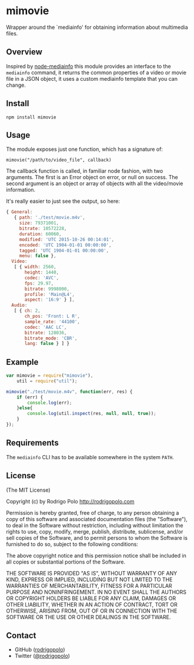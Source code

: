 mimovie
=======

Wrapper around the `mediainfo' for obtaining information about multimedia files.

Overview
--------

Inspired by [node-mediainfo](https://github.com/deoxxa/node-mediainfo) this module provides an interface to the `mediainfo` command, it returns the common properties of a video or movie file in a JSON object, it uses a custom mediainfo template that you can change.

Install
--------

```
npm install mimovie
```

Usage
-----

The module exposes just one function, which has a signature of:

`mimovie("/path/to/video_file", callback)`

The callback function is called, in familiar node fashion, with two arguments.
The first is an Error object on error, or null on success. The second argument is an object or array of objects with all the video/movie information.

It's really easier to just see the output, so here:

```javascript
{ General: 
   { path: './test/movie.m4v',
     size: 79371001,
     bitrate: 10572228,
     duration: 60060,
     modified: 'UTC 2015-10-26 00:14:01',
     encoded: 'UTC 1904-01-01 00:00:00',
     tagged: 'UTC 1904-01-01 00:00:00',
     menu: false },
  Video: 
   [ { width: 2560,
       height: 1440,
       codec: 'AVC',
       fps: 29.97,
       bitrate: 9998000,
       profile: 'Main@L4',
       aspect: '16:9' } ],
  Audio: 
   [ { ch: 2,
       ch_pos: 'Front: L R',
       sample_rate: '44100',
       codec: 'AAC LC',
       bitrate: 128036,
       bitrate_mode: 'CBR',
       lang: false } ] }
```

Example
-------

```javascript
var mimovie = require("mimovie"),
    util = require("util");

mimovie("./test/movie.m4v", function(err, res) {
    if (err) {
        console.log(err);
    }else{
        console.log(util.inspect(res, null, null, true));
    }
});
```

Requirements
------------

The `mediainfo` CLI has to be available somewhere in the system `PATH`.

License
-------

(The MIT License)

Copyright (c) by Rodrigo Polo http://rodrigopolo.com

Permission is hereby granted, free of charge, to any person obtaining a copy
of this software and associated documentation files (the "Software"), to deal
in the Software without restriction, including without limitation the rights
to use, copy, modify, merge, publish, distribute, sublicense, and/or sell
copies of the Software, and to permit persons to whom the Software is
furnished to do so, subject to the following conditions:

The above copyright notice and this permission notice shall be included in
all copies or substantial portions of the Software.

THE SOFTWARE IS PROVIDED "AS IS", WITHOUT WARRANTY OF ANY KIND, EXPRESS OR
IMPLIED, INCLUDING BUT NOT LIMITED TO THE WARRANTIES OF MERCHANTABILITY,
FITNESS FOR A PARTICULAR PURPOSE AND NONINFRINGEMENT. IN NO EVENT SHALL THE
AUTHORS OR COPYRIGHT HOLDERS BE LIABLE FOR ANY CLAIM, DAMAGES OR OTHER
LIABILITY, WHETHER IN AN ACTION OF CONTRACT, TORT OR OTHERWISE, ARISING FROM,
OUT OF OR IN CONNECTION WITH THE SOFTWARE OR THE USE OR OTHER DEALINGS IN
THE SOFTWARE.

Contact
-------

* GitHub ([rodrigopolo](http://github.com/rodrigopolo/))
* Twitter ([@rodrigopolo](http://twitter.com/rodrigopolo))
